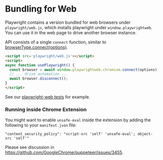 # Bundling for Web

Playwright contains a version bundled for web browsers under `playwright/web.js`, which
installs playwright under `window.playwrightweb`.
You can use it in the web page to drive another browser instance.

API consists of a single `connect` function, similar to [browserType.connect(options)](api.md#browsertypeconnectoptions).

```html
<script src='playwright/web.js'></script>
<script>
async function usePlaywright() {
  const browser = await window.playwrightweb.chromium.connect(options); // or 'firefox', 'webkit'
  // ... drive automation ...
  await browser.disconnect();
}
</script>
```

See our [playwright-web tests](https://github.com/Microsoft/playwright/blob/master/test/web.spec.js) for example.

### Running inside Chrome Extension

You might want to enable `unsafe-eval` inside the extension by adding the following
to your `manifest.json` file:

```
"content_security_policy": "script-src 'self' 'unsafe-eval'; object-src 'self'"
```

Please see discussion in https://github.com/GoogleChrome/puppeteer/issues/3455.
